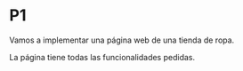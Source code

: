 # P1
Vamos a implementar una página web de una tienda de ropa.

La página tiene todas las funcionalidades pedidas.